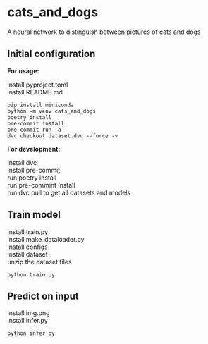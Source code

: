 # cats_and_dogs
A neural network to distinguish between pictures of cats and dogs

## Initial configuration
**For usage:**  

install pyproject.toml  
install README.md  
```
pip install miniconda
python -m venv cats_and_dogs
poetry install
pre-commit install
pre-commit run -a
dvc checkout dataset.dvc --force -v
```

**For development:**  

install dvc  
install pre-commit  
run poetry install  
run pre-commint install  
run dvc pull to get all datasets and models  

## Train model
install train.py  
install make_dataloader.py  
install configs  
install dataset  
unzip the dataset files  
```
python train.py
```

## Predict on input
install img.png  
install infer.py  
```
python infer.py
```
